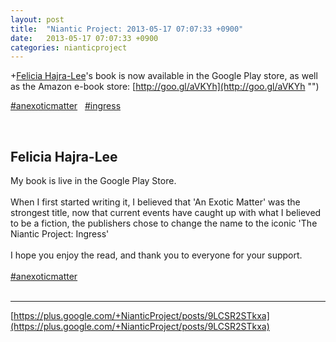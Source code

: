 ```yaml
---
layout: post
title:  "Niantic Project: 2013-05-17 07:07:33 +0900"
date:   2013-05-17 07:07:33 +0900
categories: nianticproject
---
```

+[Felicia Hajra-Lee](https://plus.google.com/118344555717370644832 "")'s book is now available in the Google Play store, as well as the Amazon e-book store: [http://goo.gl/aVKYh](http://goo.gl/aVKYh "")

 [#anexoticmatter](https://plus.google.com/s/%23anexoticmatter "")     [#ingress](https://plus.google.com/s/%23ingress "")    <div class="shared"><br /><h2>Felicia Hajra-Lee</h2>My book is live in the Google Play Store.<br /><br />When I first started writing it, I believed that 'An Exotic Matter' was the strongest title, now that current events have caught up with what I believed to be a fiction, the publishers chose to change the name to the iconic 'The Niantic Project: Ingress'<br /><br />I hope you enjoy the read, and thank you to everyone for your support.<br /><br /><a rel="nofollow" class="ot-hashtag" href="https://plus.google.com/s/%23anexoticmatter">#anexoticmatter</a><br /><br /></div>
- - -
[https://plus.google.com/+NianticProject/posts/9LCSR2STkxa](https://plus.google.com/+NianticProject/posts/9LCSR2STkxa)
